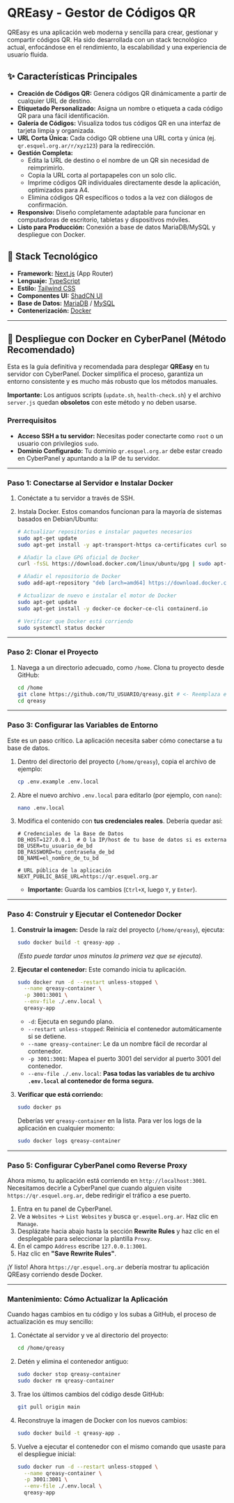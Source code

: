 
# QREasy - Gestor de Códigos QR

QREasy es una aplicación web moderna y sencilla para crear, gestionar y compartir códigos QR. Ha sido desarrollada con un stack tecnológico actual, enfocándose en el rendimiento, la escalabilidad y una experiencia de usuario fluida.

## ✨ Características Principales

-   **Creación de Códigos QR:** Genera códigos QR dinámicamente a partir de cualquier URL de destino.
-   **Etiquetado Personalizado:** Asigna un nombre o etiqueta a cada código QR para una fácil identificación.
-   **Galería de Códigos:** Visualiza todos tus códigos QR en una interfaz de tarjeta limpia y organizada.
-   **URL Corta Única:** Cada código QR obtiene una URL corta y única (ej. `qr.esquel.org.ar/r/xyz123`) para la redirección.
-   **Gestión Completa:**
    -   Edita la URL de destino o el nombre de un QR sin necesidad de reimprimirlo.
    -   Copia la URL corta al portapapeles con un solo clic.
    -   Imprime códigos QR individuales directamente desde la aplicación, optimizados para A4.
    -   Elimina códigos QR específicos o todos a la vez con diálogos de confirmación.
-   **Responsivo:** Diseño completamente adaptable para funcionar en computadoras de escritorio, tabletas y dispositivos móviles.
-   **Listo para Producción:** Conexión a base de datos MariaDB/MySQL y despliegue con Docker.

## 🚀 Stack Tecnológico

-   **Framework:** [Next.js](https://nextjs.org/) (App Router)
-   **Lenguaje:** [TypeScript](https://www.typescriptlang.org/)
-   **Estilo:** [Tailwind CSS](https://tailwindcss.com/)
-   **Componentes UI:** [ShadCN UI](https://ui.shadcn.com/)
-   **Base de Datos:** [MariaDB](https://mariadb.org/) / [MySQL](https://www.mysql.com/)
-   **Contenerización:** [Docker](https://www.docker.com/)

---

## 🚀 Despliegue con Docker en CyberPanel (Método Recomendado)

Esta es la guía definitiva y recomendada para desplegar **QREasy** en tu servidor con CyberPanel. Docker simplifica el proceso, garantiza un entorno consistente y es mucho más robusto que los métodos manuales.

**Importante:** Los antiguos scripts (`update.sh`, `health-check.sh`) y el archivo `server.js` quedan **obsoletos** con este método y no deben usarse.

### Prerrequisitos

*   **Acceso SSH a tu servidor:** Necesitas poder conectarte como `root` o un usuario con privilegios `sudo`.
*   **Dominio Configurado:** Tu dominio `qr.esquel.org.ar` debe estar creado en CyberPanel y apuntando a la IP de tu servidor.

---

### Paso 1: Conectarse al Servidor e Instalar Docker

1.  Conéctate a tu servidor a través de SSH.

2.  Instala Docker. Estos comandos funcionan para la mayoría de sistemas basados en Debian/Ubuntu:
    ```bash
    # Actualizar repositorios e instalar paquetes necesarios
    sudo apt-get update
    sudo apt-get install -y apt-transport-https ca-certificates curl software-properties-common

    # Añadir la clave GPG oficial de Docker
    curl -fsSL https://download.docker.com/linux/ubuntu/gpg | sudo apt-key add -

    # Añadir el repositorio de Docker
    sudo add-apt-repository "deb [arch=amd64] https://download.docker.com/linux/ubuntu $(lsb_release -cs) stable"

    # Actualizar de nuevo e instalar el motor de Docker
    sudo apt-get update
    sudo apt-get install -y docker-ce docker-ce-cli containerd.io

    # Verificar que Docker está corriendo
    sudo systemctl status docker
    ```

---

### Paso 2: Clonar el Proyecto

1.  Navega a un directorio adecuado, como `/home`. Clona tu proyecto desde GitHub:
    ```bash
    cd /home
    git clone https://github.com/TU_USUARIO/qreasy.git # <- Reemplaza esto con la URL de tu repo
    cd qreasy
    ```

---

### Paso 3: Configurar las Variables de Entorno

Este es un paso crítico. La aplicación necesita saber cómo conectarse a tu base de datos.

1.  Dentro del directorio del proyecto (`/home/qreasy`), copia el archivo de ejemplo:
    ```bash
    cp .env.example .env.local
    ```

2.  Abre el nuevo archivo `.env.local` para editarlo (por ejemplo, con `nano`):
    ```bash
    nano .env.local
    ```

3.  Modifica el contenido con **tus credenciales reales**. Debería quedar así:
    ```env
    # Credenciales de la Base de Datos
    DB_HOST=127.0.0.1  # O la IP/host de tu base de datos si es externa
    DB_USER=tu_usuario_de_bd
    DB_PASSWORD=tu_contraseña_de_bd
    DB_NAME=el_nombre_de_tu_bd

    # URL pública de la aplicación
    NEXT_PUBLIC_BASE_URL=https://qr.esquel.org.ar
    ```
    *   **Importante:** Guarda los cambios (`Ctrl+X`, luego `Y`, y `Enter`).

---

### Paso 4: Construir y Ejecutar el Contenedor Docker

1.  **Construir la imagen:** Desde la raíz del proyecto (`/home/qreasy`), ejecuta:
    ```bash
    sudo docker build -t qreasy-app .
    ```
    *(Esto puede tardar unos minutos la primera vez que se ejecuta).*

2.  **Ejecutar el contenedor:** Este comando inicia tu aplicación.
    ```bash
    sudo docker run -d --restart unless-stopped \
      --name qreasy-container \
      -p 3001:3001 \
      --env-file ./.env.local \
      qreasy-app
    ```
    *   `-d`: Ejecuta en segundo plano.
    *   `--restart unless-stopped`: Reinicia el contenedor automáticamente si se detiene.
    *   `--name qreasy-container`: Le da un nombre fácil de recordar al contenedor.
    *   `-p 3001:3001`: Mapea el puerto 3001 del servidor al puerto 3001 del contenedor.
    *   `--env-file ./.env.local`: **Pasa todas las variables de tu archivo `.env.local` al contenedor de forma segura.**

3.  **Verificar que está corriendo:**
    ```bash
    sudo docker ps
    ```
    Deberías ver `qreasy-container` en la lista. Para ver los logs de la aplicación en cualquier momento:
    ```bash
    sudo docker logs qreasy-container
    ```

---

### Paso 5: Configurar CyberPanel como Reverse Proxy

Ahora mismo, tu aplicación está corriendo en `http://localhost:3001`. Necesitamos decirle a CyberPanel que cuando alguien visite `https://qr.esquel.org.ar`, debe redirigir el tráfico a ese puerto.

1.  Entra en tu panel de CyberPanel.
2.  Ve a `Websites` -> `List Websites` y busca `qr.esquel.org.ar`. Haz clic en `Manage`.
3.  Desplázate hacia abajo hasta la sección **Rewrite Rules** y haz clic en el desplegable para seleccionar la plantilla `Proxy`.
4.  En el campo `Address` escribe `127.0.0.1:3001`.
5.  Haz clic en **"Save Rewrite Rules"**.

¡Y listo! Ahora `https://qr.esquel.org.ar` debería mostrar tu aplicación QREasy corriendo desde Docker.

---

### Mantenimiento: Cómo Actualizar la Aplicación

Cuando hagas cambios en tu código y los subas a GitHub, el proceso de actualización es muy sencillo:

1.  Conéctate al servidor y ve al directorio del proyecto:
    ```bash
    cd /home/qreasy
    ```
2.  Detén y elimina el contenedor antiguo:
    ```bash
    sudo docker stop qreasy-container
    sudo docker rm qreasy-container
    ```
3.  Trae los últimos cambios del código desde GitHub:
    ```bash
    git pull origin main
    ```
4.  Reconstruye la imagen de Docker con los nuevos cambios:
    ```bash
    sudo docker build -t qreasy-app .
    ```
5.  Vuelve a ejecutar el contenedor con el mismo comando que usaste para el despliegue inicial:
    ```bash
    sudo docker run -d --restart unless-stopped \
      --name qreasy-container \
      -p 3001:3001 \
      --env-file ./.env.local \
      qreasy-app
    ```
